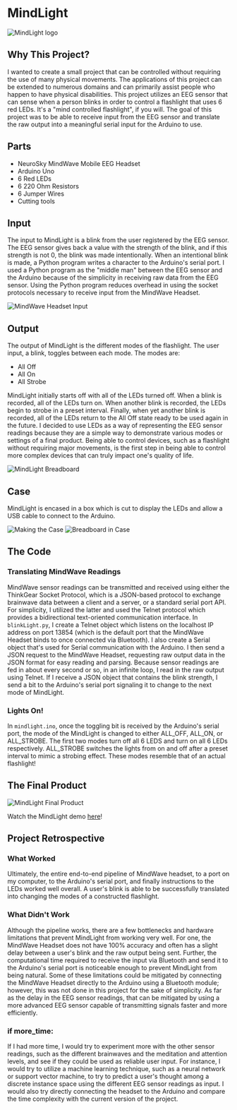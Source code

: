 # MindLight

![MindLight logo](assets/MindLight.png)

## Why This Project?
I wanted to create a small project that can be controlled without requiring the use of many physical movements. The applications of this project can be extended to numerous domains and can primarily assist people who happen to have physical disabilities. This project utilizes an EEG sensor that can sense when a person blinks in order to control a flashlight that uses 6 red LEDs. It's a "mind controlled flashlight", if you will. The goal of this project was to be able to receive input from the EEG sensor and translate the raw output into a meaningful serial input for the Arduino to use.

## Parts
* NeuroSky MindWave Mobile EEG Headset
* Arduino Uno
* 6 Red LEDs
* 6 220 Ohm Resistors
* 6 Jumper Wires
* Cutting tools

## Input
The input to MindLight is a blink from the user registered by the EEG sensor. The EEG sensor gives back a value with the strength of the blink, and if this strength is not 0, the blink was made intentionally. When an intentional blink is made, a Python program writes a character to the Arduino's serial port. I used a Python program as the "middle man" between the EEG sensor and the Arduino because of the simplicity in receiving raw data from the EEG sensor. Using the Python program reduces overhead in using the socket protocols necessary to receive input from the MindWave Headset.

![MindWave Headset Input](assets/MindWave_Headset_Input.jpg)

## Output
The output of MindLight is the different modes of the flashlight. The user input, a blink, toggles between each mode. The modes are:
* All Off
* All On
* All Strobe

MindLight initially starts off with all of the LEDs turned off. When a blink is recorded, all of the LEDs turn on. When another blink is recorded, the LEDs begin to strobe in a preset interval. Finally, when yet another blink is recorded, all of the LEDs return to the All Off state ready to be used again in the future. I decided to use LEDs as a way of representing the EEG sensor readings because they are a simple way to demonstrate various modes or settings of a final product. Being able to control devices, such as a flashlight without requiring major movements, is the first step in being able to control more complex devices that can truly impact one's quality of life.

![MindLight Breadboard](assets/MindLight_Breadboard.png)

## Case
MindLight is encased in a box which is cut to display the LEDs and allow a USB cable to connect to the Arduino.

![Making the Case](assets/Case_Progress.JPG)
![Breadboard in Case](assets/Breadboard_In_Case.JPG)

## The Code
### Translating MindWave Readings
MindWave sensor readings can be transmitted and received using either the ThinkGear Socket Protocol, which is a JSON-based protocol to exchange brainwave data between a client and a server, or a standard serial port API. For simplicity, I utilized the latter and used the Telnet protocol which provides a bidirectional text-oriented communication interface. In `blinkLight.py`, I create a Telnet object which listens on the localhost IP address on port 13854 (which is the default port that the MindWave Headset binds to once connected via Bluetooth). I also create a Serial object that's used for Serial communication with the Arduino. I then send a JSON request to the MindWave Headset, requesting raw output data in the JSON format for easy reading and parsing. Because sensor readings are fed in about every second or so, in an infinite loop, I read in the raw output using Telnet. If I receive a JSON object that contains the blink strength, I send a bit to the Arduino's serial port signaling it to change to the next mode of MindLight.

### Lights On!
In `mindlight.ino`, once the toggling bit is received by the Arduino's serial port, the mode of the MindLight is changed to either ALL_OFF, ALL_ON, or ALL_STROBE. The first two modes turn off all 6 LEDS and turn on all 6 LEDs respectively. ALL_STROBE switches the lights from on and off after a preset interval to mimic a strobing effect. These modes resemble that of an actual flashlight!

## The Final Product

![MindLight Final Product](assets/Final_Output.jpg)

Watch the MindLight demo [here](https://youtu.be/P9qsmH5y4IQ)!

## Project Retrospective
### What Worked
Ultimately, the entire end-to-end pipeline of MindWave headset, to a port on my computer, to the Arduino's serial port, and finally instructions to the LEDs worked well overall. A user's blink is able to be successfully translated into changing the modes of a constructed flashlight.

### What Didn't Work
Although the pipeline works, there are a few bottlenecks and hardware limitations that prevent MindLight from working very well. For one, the MindWave Headset does not have 100% accuracy and often has a slight delay between a user's blink and the raw output being sent. Further, the computational time required to receive the input via Bluetooth and send it to the Arduino's serial port is noticeable enough to prevent MindLight from being natural. Some of these limitations could be mitigated by connecting the MindWave Headset directly to the Arduino using a Bluetooth module; however, this was not done in this project for the sake of simplicity. As far as the delay in the EEG sensor readings, that can be mitigated by using a more advanced EEG sensor capable of transmitting signals faster and more efficiently.

### if more_time:
If I had more time, I would try to experiment more with the other sensor readings, such as the different brainwaves and the meditation and attention levels, and see if they could be used as reliable user input. For instance, I would try to utilize a machine learning technique, such as a neural network or support vector machine, to try to predict a user's thought among a discrete instance space using the different EEG sensor readings as input. I would also try directly connecting the headset to the Arduino and compare the time complexity with the current version of the project.
